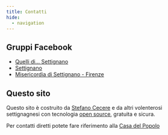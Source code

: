 ```yaml
---
title: Contatti
hide:
  - navigation
---
```


## Gruppi Facebook

- [Quelli di... Settignano](https://www.facebook.com/groups/243660009013628/)
- [Settignano](https://www.facebook.com/groups/51572682795/)
- [Misericordia di Settignano - Firenze](https://www.facebook.com/groups/35962933079)

## Questo sito
Questo sito è costruito da [Stefano Cecere](https://2042.substack.com/) e da altri volenterosi settignagnesi con tecnologia [open source](https://github.com/settignano/settignano.org), gratuita e sicura.

Per contatti diretti potete fare riferimento alla [Casa del Popolo](https://cdp.settignano.org/#contatti)
